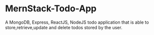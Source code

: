 # MernStack-Todo-App
A MongoDB, Express, ReactJS, NodeJS todo application that is able to store,retrieve,update and delete todos stored by the user.
